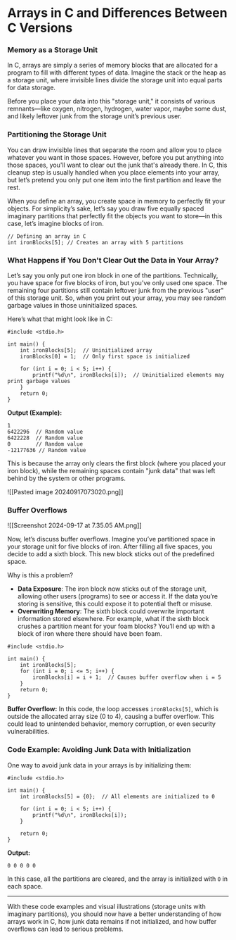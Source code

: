 # Arrays in C and Differences Between C Versions

### Memory as a Storage Unit

In C, arrays are simply a series of memory blocks that are allocated for a program to fill with different types of data. Imagine the stack or the heap as a storage unit, where invisible lines divide the storage unit into equal parts for data storage.

Before you place your data into this "storage unit," it consists of various remnants—like oxygen, nitrogen, hydrogen, water vapor, maybe some dust, and likely leftover junk from the storage unit’s previous user.

### Partitioning the Storage Unit

You can draw invisible lines that separate the room and allow you to place whatever you want in those spaces. However, before you put anything into those spaces, you'll want to clear out the junk that's already there. In C, this cleanup step is usually handled when you place elements into your array, but let’s pretend you only put one item into the first partition and leave the rest.

When you define an array, you create space in memory to perfectly fit your objects. For simplicity’s sake, let’s say you draw five equally spaced imaginary partitions that perfectly fit the objects you want to store—in this case, let’s imagine blocks of iron.

```
// Defining an array in C
int ironBlocks[5]; // Creates an array with 5 partitions
```

### What Happens if You Don't Clear Out the Data in Your Array?

Let’s say you only put one iron block in one of the partitions. Technically, you have space for five blocks of iron, but you’ve only used one space. The remaining four partitions still contain leftover junk from the previous "user" of this storage unit. So, when you print out your array, you may see random garbage values in those uninitialized spaces.

Here’s what that might look like in C:

```
#include <stdio.h>

int main() {
    int ironBlocks[5];  // Uninitialized array
    ironBlocks[0] = 1;  // Only first space is initialized
    
    for (int i = 0; i < 5; i++) {
        printf("%d\n", ironBlocks[i]);  // Uninitialized elements may print garbage values
    }
    return 0;
}

```
**Output (Example):**


```
1
6422296  // Random value
6422228  // Random value
0        // Random value
-12177636 // Random value

```

This is because the array only clears the first block (where you placed your iron block), while the remaining spaces contain "junk data" that was left behind by the system or other programs.

![[Pasted image 20240917073020.png]]
### Buffer Overflows

![[Screenshot 2024-09-17 at 7.35.05 AM.png]]

Now, let’s discuss buffer overflows. Imagine you’ve partitioned space in your storage unit for five blocks of iron. After filling all five spaces, you decide to add a sixth block. This new block sticks out of the predefined space.

Why is this a problem?

- **Data Exposure**: The iron block now sticks out of the storage unit, allowing other users (programs) to see or access it. If the data you’re storing is sensitive, this could expose it to potential theft or misuse.
- **Overwriting Memory**: The sixth block could overwrite important information stored elsewhere. For example, what if the sixth block crushes a partition meant for your foam blocks? You’ll end up with a block of iron where there should have been foam.


```
#include <stdio.h>

int main() {
    int ironBlocks[5];
    for (int i = 0; i <= 5; i++) {
        ironBlocks[i] = i + 1;  // Causes buffer overflow when i = 5
    }
    return 0;
}
```

**Buffer Overflow:** In this code, the loop accesses `ironBlocks[5]`, which is outside the allocated array size (0 to 4), causing a buffer overflow. This could lead to unintended behavior, memory corruption, or even security vulnerabilities.

### Code Example: Avoiding Junk Data with Initialization

One way to avoid junk data in your arrays is by initializing them:


```
#include <stdio.h>

int main() {
    int ironBlocks[5] = {0};  // All elements are initialized to 0
    
    for (int i = 0; i < 5; i++) {
        printf("%d\n", ironBlocks[i]);
    }
    
    return 0;
}

```

**Output:**

`0 0 0 0 0`

In this case, all the partitions are cleared, and the array is initialized with `0` in each space.

---

With these code examples and visual illustrations (storage units with imaginary partitions), you should now have a better understanding of how arrays work in C, how junk data remains if not initialized, and how buffer overflows can lead to serious problems.



